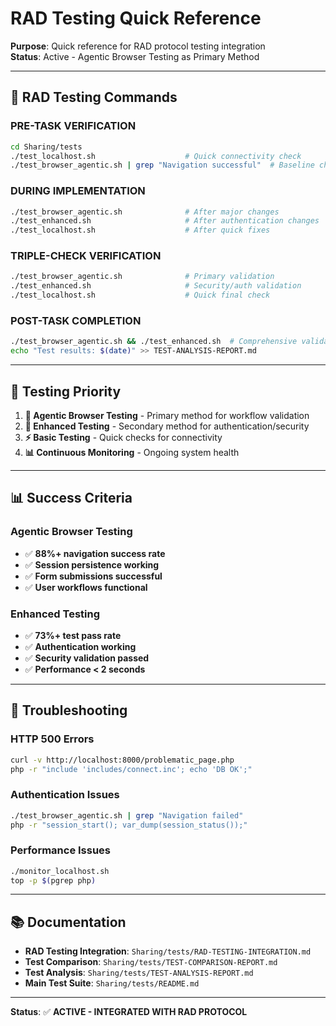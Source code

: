 # RAD Testing Quick Reference

**Purpose**: Quick reference for RAD protocol testing integration  
**Status**: Active - Agentic Browser Testing as Primary Method

---

## 🚀 **RAD Testing Commands**

### **PRE-TASK VERIFICATION**
```bash
cd Sharing/tests
./test_localhost.sh                    # Quick connectivity check
./test_browser_agentic.sh | grep "Navigation successful"  # Baseline check
```

### **DURING IMPLEMENTATION**
```bash
./test_browser_agentic.sh              # After major changes
./test_enhanced.sh                     # After authentication changes
./test_localhost.sh                    # After quick fixes
```

### **TRIPLE-CHECK VERIFICATION**
```bash
./test_browser_agentic.sh              # Primary validation
./test_enhanced.sh                     # Security/auth validation
./test_localhost.sh                    # Quick final check
```

### **POST-TASK COMPLETION**
```bash
./test_browser_agentic.sh && ./test_enhanced.sh  # Comprehensive validation
echo "Test results: $(date)" >> TEST-ANALYSIS-REPORT.md
```

---

## 🎯 **Testing Priority**

1. **🤖 Agentic Browser Testing** - Primary method for workflow validation
2. **🧪 Enhanced Testing** - Secondary method for authentication/security
3. **⚡ Basic Testing** - Quick checks for connectivity
4. **📊 Continuous Monitoring** - Ongoing system health

---

## 📊 **Success Criteria**

### **Agentic Browser Testing**
- ✅ **88%+ navigation success rate**
- ✅ **Session persistence working**
- ✅ **Form submissions successful**
- ✅ **User workflows functional**

### **Enhanced Testing**
- ✅ **73%+ test pass rate**
- ✅ **Authentication working**
- ✅ **Security validation passed**
- ✅ **Performance < 2 seconds**

---

## 🔧 **Troubleshooting**

### **HTTP 500 Errors**
```bash
curl -v http://localhost:8000/problematic_page.php
php -r "include 'includes/connect.inc'; echo 'DB OK';"
```

### **Authentication Issues**
```bash
./test_browser_agentic.sh | grep "Navigation failed"
php -r "session_start(); var_dump(session_status());"
```

### **Performance Issues**
```bash
./monitor_localhost.sh
top -p $(pgrep php)
```

---

## 📚 **Documentation**

- **RAD Testing Integration**: `Sharing/tests/RAD-TESTING-INTEGRATION.md`
- **Test Comparison**: `Sharing/tests/TEST-COMPARISON-REPORT.md`
- **Test Analysis**: `Sharing/tests/TEST-ANALYSIS-REPORT.md`
- **Main Test Suite**: `Sharing/tests/README.md`

---

**Status**: ✅ **ACTIVE - INTEGRATED WITH RAD PROTOCOL** 